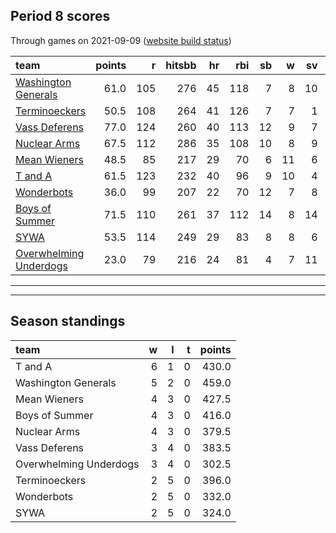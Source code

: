

## Period 8 scores

Through games on 2021-09-09 ([website build status](https://github.com/brian-bot/pl-site/actions))


|team                                              | points|   r| hitsbb| hr| rbi| sb|  w| sv|  so|   era|  whip|
|:-------------------------------------------------|------:|---:|------:|--:|---:|--:|--:|--:|---:|-----:|-----:|
|[Washington Generals](./washingtongenerals)       |   61.0| 105|    276| 45| 118|  7|  8| 10| 122| 4.148| 1.184|
|[Terminoeckers](./terminoeckers)                  |   50.5| 108|    264| 41| 126|  7|  7|  1| 148| 4.802| 1.299|
|[Vass Deferens](./vassdeferens)                   |   77.0| 124|    260| 40| 113| 12|  9|  7| 145| 3.745| 1.054|
|[Nuclear Arms](./nucleararms)                     |   67.5| 112|    286| 35| 108| 10|  8|  9| 166| 3.766| 1.199|
|[Mean Wieners](./meanwieners)                     |   48.5|  85|    217| 29|  70|  6| 11|  6| 137| 2.902| 1.114|
|[T and A](./tanda)                                |   61.5| 123|    232| 40|  96|  9| 10|  4| 196| 4.143| 1.256|
|[Wonderbots](./wonderbots)                        |   36.0|  99|    207| 22|  70| 12|  7|  8| 135| 5.155| 1.152|
|[Boys of Summer](./boysofsummer)                  |   71.5| 110|    261| 37| 112| 14|  8| 14| 157| 3.662| 1.283|
|[SYWA](./sywa)                                    |   53.5| 114|    249| 29|  83|  8|  8|  6| 144| 3.748| 1.157|
|[Overwhelming Underdogs](./overwhelmingunderdogs) |   23.0|  79|    216| 24|  81|  4|  7| 11| 108| 6.025| 1.537|

* * *
* * *

## Season standings


|team                   |  w|  l|  t| points|
|:----------------------|--:|--:|--:|------:|
|T and A                |  6|  1|  0|  430.0|
|Washington Generals    |  5|  2|  0|  459.0|
|Mean Wieners           |  4|  3|  0|  427.5|
|Boys of Summer         |  4|  3|  0|  416.0|
|Nuclear Arms           |  4|  3|  0|  379.5|
|Vass Deferens          |  3|  4|  0|  383.5|
|Overwhelming Underdogs |  3|  4|  0|  302.5|
|Terminoeckers          |  2|  5|  0|  396.0|
|Wonderbots             |  2|  5|  0|  332.0|
|SYWA                   |  2|  5|  0|  324.0|


